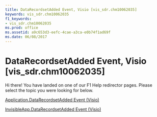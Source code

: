 ```yaml
---
title: DataRecordsetAdded Event, Visio [vis_sdr.chm10062035]
keywords: vis_sdr.chm10062035
f1_keywords:
- vis_sdr.chm10062035
ms.prod: office
ms.assetid: a9c653d3-eefc-4cae-a3ca-e0b74f1ad69f
ms.date: 06/08/2017
---
```



# DataRecordsetAdded Event, Visio [vis_sdr.chm10062035]

Hi there! You have landed on one of our F1 Help redirector pages. Please select the topic you were looking for below.

[Application.DataRecordsetAdded Event (Visio)](http://msdn.microsoft.com/library/04a54ec4-6f87-ac4d-f35c-bc3debca4a65%28Office.15%29.aspx)

[InvisibleApp.DataRecordsetAdded Event (Visio)](http://msdn.microsoft.com/library/7a30f495-7bf7-b4ff-b971-e6ed6371383a%28Office.15%29.aspx)



